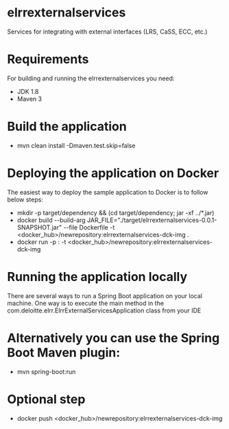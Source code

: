 # elrrexternalservices
Services for integrating with external interfaces (LRS, CaSS, ECC, etc.)

# Requirements
For building and running the elrrexternalservices you need:
- JDK 1.8
- Maven 3
# Build the application
- mvn clean install -Dmaven.test.skip=false
# Deploying the application on Docker 
The easiest way to deploy the sample application to Docker is to follow below steps:
- mkdir -p target/dependency && (cd target/dependency; jar -xf ../*.jar)
- docker build --build-arg JAR_FILE="./target/elrrexternalservices-0.0.1-SNAPSHOT.jar" --file Dockerfile -t <docker_hub>/newrepository:elrrexternalservices-dck-img .
- docker run -p <Port>:<Port> -t <docker_hub>/newrepository:elrrexternalservices-dck-img
# Running the application locally
There are several ways to run a Spring Boot application on your local machine. One way is to execute the main method in the com.deloitte.elrr.ElrrExternalServicesApplication class from your IDE
# Alternatively you can use the Spring Boot Maven plugin: 
- mvn spring-boot:run
# Optional step 
- docker push <docker_hub>/newrepository:elrrexternalservices-dck-img
